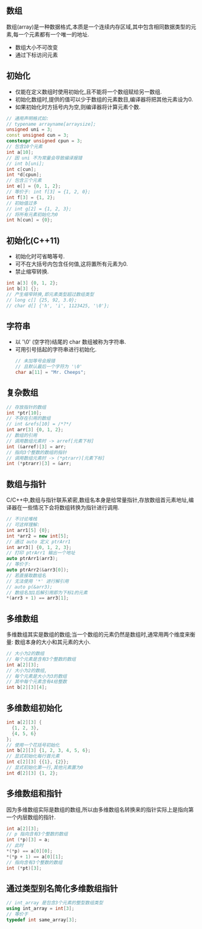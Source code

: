 ## 数组  
数组(array)是一种数据格式,本质是一个连续内存区域,其中包含相同数据类型的元素,每一个元素都有一个唯一的地址.
* 数组大小不可改变
* 通过下标访问元素

## 初始化
* 仅能在定义数组时使用初始化,且不能将一个数组赋给另一数组.
* 初始化数组时,提供的值可以少于数组的元素数目,编译器将把其他元素设为0.
* 如果初始化时方括号内为空,则编译器将计算元素个数.
```cpp
// 通用声明格式如:
// typename arrayname[arraysize];
unsigned uni = 3;
const unsigned cun = 3;
constexpr unsigned cpun = 3;
// 包含10个元素
int a[10];
// 因 uni 不为常量会导致编译报错
// int b[uni];
int c[cun];
int *d[cpun];
// 包含三个元素
int e[] = {0, 1, 2};
// 等价于: int f[3] = {1, 2, 0};
int f[3] = {1, 2};
// 初始值过多
// int g[2] = {1, 2, 3};
// 将所有元素初始化为0
int h[cun] = {0};
```

## 初始化(C++11)
* 初始化时可省略等号.
* 可不在大括号内包含任何值,这将置所有元素为0.
* 禁止缩窄转换.
```cpp
int a[3] {0, 1, 2};
int b[3] {};
// 产生缩窄转换,即元素类型超过数组类型
// long c[] {25, 92, 3.0};
// char d[] {'h', 'i', 1123425, '\0'};
```

## 字符串
* 以 '\0' (空字符)结尾的 char 数组被称为字符串.  
* 可用引号括起的字符串进行初始化.
  ```cpp
  // 未加等号会报错
  // 且默认最后一个字符为 '\0'
  char a[11] = "Mr. Cheeps";
  ```

## 复杂数组
```cpp
// 存放指针的数组
int *ptr[10];
// 不存在引用的数组
// int &refs[10] = /*?*/
int arr[3] {0, 1, 2};
// 数组的引用
// 调用数组元素时 -> arref[元素下标]
int (&arref)[3] = arr;
// 指向3个整数的数组的指针
// 调用数组元素时 -> (*ptrarr)[元素下标]
int (*ptrarr)[3] = &arr;
```

## 数组与指针  
C/C++中,数组与指针联系紧密,数组名本身是给常量指针,存放数组首元素地址,编译器在一些情况下会将数组转换为指针进行调用.  
```cpp
// 不讨论堆栈
// 可这样理解:
int arr1[5] {0};
int *arr2 = new int[5];
// 通过 auto 定义 ptrArr1
int arr3[] {0, 1, 2, 3};
// 打印 ptrArr1 输出一个地址
auto ptrArr1(arr3);
// 等价于:
auto ptrArr2(&arr3[0]);
// 若直接取数组名
// 无法使用 '*' 进行解引用
// auto p(&arr3);
// 数组名加1后解引用即为下标1的元素
*(arr3 + 1) == arr3[1];
```

## 多维数组
多维数组其实是数组的数组;当一个数组的元素仍然是数组时,通常用两个维度来衡量: 数组本身的大小和其元素的大小.
```cpp
// 大小为2的数组
// 每个元素是含有3个整数的数组
int a[2][3];
// 大小为2的数组,
// 每个元素是大小为3的数组
// 其中每个元素含有4给整数
int b[2][3][4];
```

## 多维数组初始化
```cpp
int a[2][3] {
  {1, 2, 3},
  {4, 5, 6}
};
// 使用一个花括号初始化
int b[2][3] {1, 2, 3, 4, 5, 6};
// 显式初始化每行首元素
int c[2][3] {{1}, {2}};
// 显式初始化第一行,其他元素置为0
int d[2][3] {1, 2};
```

## 多维数组和指针
因为多维数组实际是数组的数组,所以由多维数组名转换来的指针实际上是指向第一个内层数组的指针.
```cpp
int a[2][3];
// p 指向含有3个整数的数组
int (*p)[3] = a;
// 此时
*(*p) == a[0][0];
*(*p + 1) == a[0][1];
// 指向含有3个整数的数组
int (*pt)[3];
```

## 通过类型别名简化多维数组指针
```cpp
// int_array 是包含3个元素的整型数组类型
using int_array = int[3];
// 等价于
typedef int same_array[3];
```